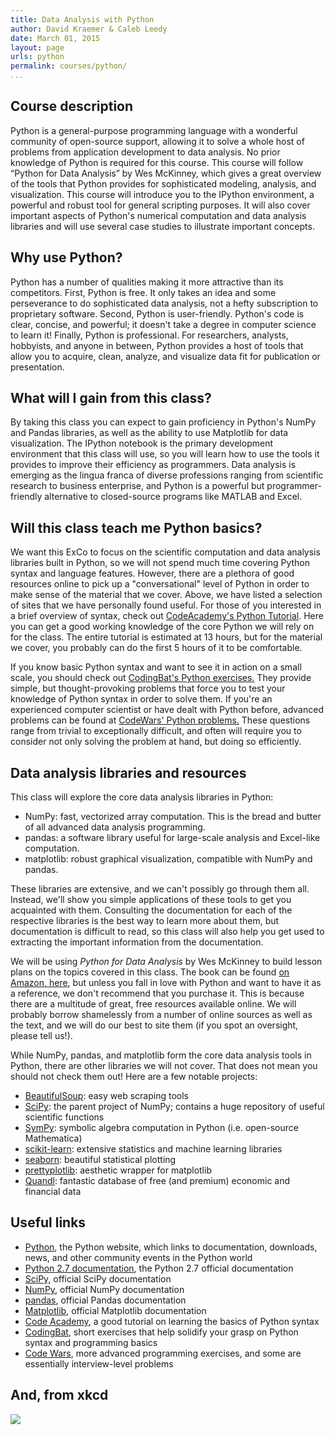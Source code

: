 ```yaml
---
title: Data Analysis with Python
author: David Kraemer & Caleb Leedy
date: March 01, 2015 
layout: page
urls: python
permalink: courses/python/
...
```


## Course description

Python is a general-purpose programming language with a wonderful
community of open-source support, allowing it to solve a whole host of
problems from application development to data analysis. No prior
knowledge of Python is required for this course. This course will follow
“Python for Data Analysis” by Wes McKinney, which gives a great overview
of the tools that Python provides for sophisticated modeling, analysis,
and visualization. This course will introduce you to the IPython
environment, a powerful and robust tool for general scripting purposes.
It will also cover important aspects of Python's numerical computation
and data analysis libraries and will use several case studies to
illustrate important concepts.

## Why use Python?

Python has a number of qualities making it more attractive than its
competitors. First, Python is free. It only takes an idea and some
perseverance to do sophisticated data analysis, not a hefty subscription
to proprietary software. Second, Python is user-friendly. Python's code
is clear, concise, and powerful; it doesn't take a degree in computer
science to learn it! Finally, Python is professional. For researchers,
analysts, hobbyists, and anyone in between, Python provides a host of
tools that allow you to acquire, clean, analyze, and visualize data fit
for publication or presentation.

## What will I gain from this class?

By taking this class you can expect to gain proficiency in Python's
NumPy and Pandas libraries, as well as the ability to use Matplotlib for
data visualization. The IPython notebook is the primary development
environment that this class will use, so you will learn how to use the
tools it provides to improve their efficiency as programmers. Data
analysis is emerging as the lingua franca of diverse professions ranging
from scientific research to business enterprise, and Python is a
powerful but programmer-friendly alternative to closed-source programs
like MATLAB and Excel.

## Will this class teach me Python basics?

We want this ExCo to focus on the scientific computation and data
analysis libraries built in Python, so we will not spend much time
covering Python syntax and language features. However, there are a
plethora of good resources online to pick up a "conversational" level of
Python in order to make sense of the material that we cover. Above, we
have listed a selection of sites that we have personally found useful.
For those of you interested in a brief overview of syntax, check out
[CodeAcademy's Python
Tutorial](http://www.codecademy.com/en/tracks/python). Here you can get
a good working knowledge of the core Python we will rely on for the
class. The entire tutorial is estimated at 13 hours, but for the
material we cover, you probably can do the first 5 hours of it to be
comfortable.

If you know basic Python syntax and want to see it in action on a small
scale, you should check out [CodingBat's Python
exercises.](http://www.codingbat.com/python) They provide simple, but
thought-provoking problems that force you to test your knowledge of
Python syntax in order to solve them. If you're an experienced computer
scientist or have dealt with Python before, advanced problems can be
found at [CodeWars' Python problems.](http://www.codewars.com) These
questions range from trivial to exceptionally difficult, and often will
require you to consider not only solving the problem at hand, but doing
so efficiently.

## Data analysis libraries and resources

This class will explore the core data analysis libraries in Python:

-   NumPy: fast, vectorized array computation. This is the bread and
    butter of all advanced data analysis programming.
-   pandas: a software library useful for large-scale analysis and
    Excel-like computation.
-   matplotlib: robust graphical visualization, compatible with NumPy
    and pandas.

These libraries are extensive, and we can't possibly go through them
all. Instead, we'll show you simple applications of these tools to get
you acquainted with them. Consulting the documentation for each of the
respective libraries is the best way to learn more about them, but
documentation is difficult to read, so this class will also help you get
used to extracting the important information from the documentation.

We will be using *Python for Data Analysis* by Wes McKinney to build
lesson plans on the topics covered in this class. The book can be found
[on Amazon,
here](http://www.amazon.com/%0A%20%20%20%20%20%20%20%20%20%20Python-Data-Analysis-Wrangling-IPython/dp/1449319793/ref=sr_1_1?ie=UTF8&qid=1425167167&sr=8-1&keywords=%0A%20%20%20%20%20%20%20%20%20%20python+for+data+analysis),
but unless you fall in love with Python and want to have it as a
reference, we don't recommend that you purchase it. This is because
there are a multitude of great, free resources available online. We will
probably borrow shamelessly from a number of online sources as well as
the text, and we will do our best to site them (if you spot an
oversight, please tell us!).

While NumPy, pandas, and matplotlib form the core data analysis tools in
Python, there are other libraries we will not cover. That does not mean
you should not check them out! Here are a few notable projects:

-   [BeautifulSoup](http://www.crummy.com/software/BeautifulSoup/): easy
    web scraping tools
-   [SciPy](scipy.org): the parent project of NumPy; contains a huge
    repository of useful scientific functions
-   [SymPy](http://www.sympy.org/en/index.html): symbolic algebra
    computation in Python (i.e. open-source Mathematica)
-   [scikit-learn](http://scikit-learn.org/stable/): extensive
    statistics and machine learning libraries
-   [seaborn](http://stanford.edu/~mwaskom/software/seaborn/): beautiful
    statistical plotting
-   [prettyplotlib](https://github.com/olgabot/prettyplotlib): aesthetic
    wrapper for matplotlib
-   [Quandl](https://www.quandl.com/): fantastic database of free (and
    premium) economic and financial data

## Useful links 

* [Python](https://www.python.org/), the Python website, which links to
  documentation, downloads, news, and other community events in the Python world
* [Python 2.7 documentation](https://docs.python.org/2.7/), the Python 2.7
  official documentation
* [SciPy](http://docs.scipy.org/doc/scipy/reference/index.html), official SciPy
  documentation
* [NumPy](http://docs.scipy.org/doc/numpy/reference/index.html), official NumPy
  documentation
* [pandas](http://pandas.pydata.org/), official Pandas documentation
* [Matplotlib](http://matplotlib.org/), official Matplotlib documentation
* [Code Academy](http://www.codecademy.com/en/tracks/python), a good tutorial on
  learning the basics of Python syntax
* [CodingBat](http://codingbat.com/python), short exercises that help solidify
  your grasp on Python syntax and programming basics
* [Code Wars](http://www.codewars.com/dashboard), more advanced programming
  exercises, and some are essentially interview-level problems 

## And, from xkcd

![](http://imgs.xkcd.com/comics/python.png)

